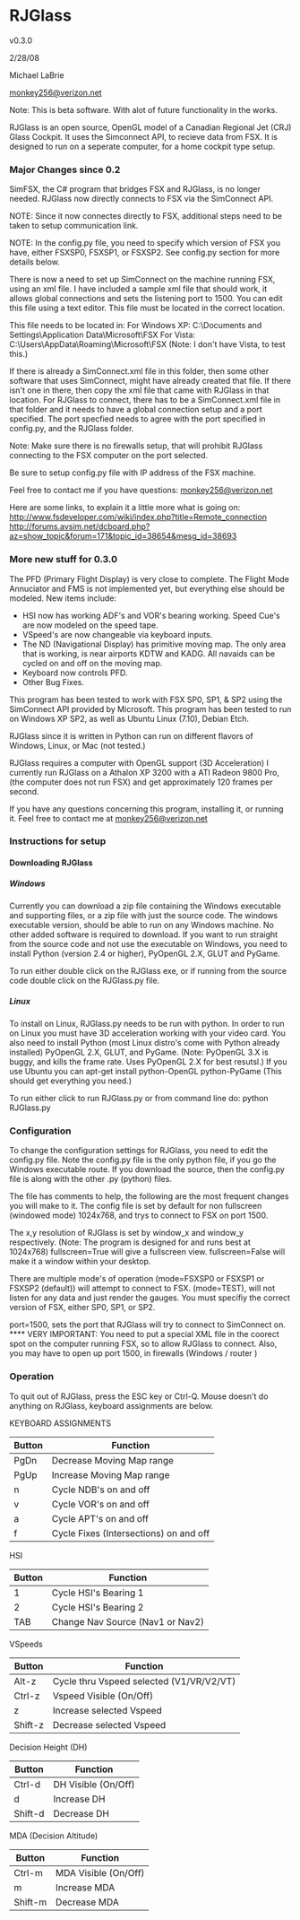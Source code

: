 # RJGlass

v0.3.0

2/28/08

Michael LaBrie

monkey256@verizon.net

Note: This is beta software. With alot of future functionality in the works.

RJGlass is an open source, OpenGL model of a Canadian Regional Jet (CRJ) Glass Cockpit. It uses the Simconnect API, to recieve data from FSX. It is designed to run on a seperate computer, for a home cockpit type setup.

### Major Changes since 0.2

SimFSX, the C# program that bridges FSX and RJGlass, is no longer needed. 
RJGlass now directly connects to FSX via the SimConnect API.

NOTE: Since it now connectes directly to FSX, additional steps need to be taken to setup communication link.

NOTE: In the config.py file, you need to specify which version of FSX you have, either FSXSP0, FSXSP1, or FSXSP2. See config.py section for more details below. 

There is now a need to set up SimConnect on the machine running FSX, using an xml file.
I have included a sample xml file that should work, it allows global connections and sets the listening port to 1500. You can edit this file using a text editor. This file must be located in the correct location.

This file needs to be located in:
For Windows XP: C:\Documents and Settings\Application Data\Microsoft\FSX
For Vista: C:\Users\AppData\Roaming\Microsoft\FSX  (Note: I don't have Vista, to test this.)

If there is already a SimConnect.xml file in this folder, then some other software that uses SimConnect, might have already created that file. If there isn't one in there, then copy the xml file that came with RJGlass in that location.
For RJGlass to connect, there has to be a SimConnect.xml file in that folder and it needs to have a global connection setup and a port specified. The port specfied needs to agree with the port specified in config.py, and the RJGlass folder.

Note: Make sure there is no firewalls setup, that will prohibit RJGlass connecting to the FSX computer on the port selected.

Be sure to setup config.py file with IP address of the FSX machine.

Feel free to contact me if you have questions: monkey256@verizon.net

Here are some links, to explain it a little more what is going on:
http://www.fsdeveloper.com/wiki/index.php?title=Remote_connection
http://forums.avsim.net/dcboard.php?az=show_topic&forum=171&topic_id=38654&mesg_id=38693



### More new stuff for 0.3.0

The PFD (Primary Flight Display) is very close to complete. The Flight Mode Annuciator and FMS is not implemented yet, but everything else should be modeled.
New items include:

- HSI now has working ADF's and VOR's bearing working. Speed Cue's are now modeled on the speed tape.
- VSpeed's are now changeable via keyboard inputs. 
- The ND (Navigational Display) has primitive moving map. The only area that is working, is near airports KDTW and KADG. All navaids can be cycled on and off on the moving map.
- Keyboard now controls PFD.
- Other Bug Fixes.

This program has been tested to work with FSX SP0, SP1, & SP2 using the SimConnect API provided by Microsoft.
This program has been tested to run on Windows XP SP2, as well as Ubuntu Linux (7.10), Debian Etch.

RJGlass since it is written in Python can run on different flavors of Windows, Linux, or Mac (not tested.)

RJGlass requires a computer with OpenGL support (3D Acceleration)
I currently run RJGlass on a Athalon XP 3200 with a ATI Radeon 9800 Pro, (the computer does not run FSX) and get approximately 120 frames per second. 

If you have any questions concerning this program, installing it, or running it. Feel free to contact me at monkey256@verizon.net

### Instructions for setup

#### Downloading RJGlass


##### Windows

Currently you can download a zip file containing the Windows executable and supporting files, or a zip file with just the source code.
The windows executable version, should be able to run on any Windows machine. No other added software is required to download.
If you want to run straight from the source code and not use the executable on Windows, you need to install Python (version 2.4 or higher), PyOpenGL 2.X, GLUT and PyGame.

To run either double click on the RJGlass exe, or if running from the source code double click on the RJGlass.py file.

##### Linux

To install on Linux, RJGlass.py needs to be run with python. In order to run on Linux you must have 3D acceleration working with your video card. 
You also need to install Python (most Linux distro's come with Python already installed) PyOpenGL 2.X, GLUT, and PyGame.
(Note: PyOpenGL 3.X is buggy, and kills the frame rate. Uses PyOpenGL 2.X for best resutsl.)
If you use Ubuntu you can apt-get install python-OpenGL python-PyGame (This should get everything you need.)

To run either click to run RJGlass.py or from command line do: python RJGlass.py

### Configuration

To change the configuration settings for RJGlass, you need to edit the config.py file.
Note the config.py file is the only python file, if you go the Windows executable route.
If you download the source, then the config.py file is along with the other .py (python) files.

The file has comments to help, the following are the most frequent changes you will make to it.
The config file is set by default for non fullscreen (windowed mode) 1024x768, and trys to connect to FSX on port 1500.

The x,y resolution of RJGlass is set by window_x and window_y respectively. (Note: The program is designed for and runs best at 1024x768)
fullscreen=True will give a fullscreen view. fullscreen=False will make it a window within your desktop.

There are multiple mode's of operation (mode=FSXSP0 or FSXSP1 or FSXSP2 (default)) will attempt to connect to FSX. (mode=TEST), will not listen for any data and just render the gauges. You must specifiy the correct version of FSX, either SP0, SP1, or SP2.

port=1500, sets the port that RJGlass will try to connect to SimConnect on. 
**** VERY IMPORTANT: You need to put a special XML file in the coorect spot on the computer running FSX, so to allow RJGlass to connect. Also, you may have to open up port 1500, in firewalls (Windows / router ) 


### Operation

To quit out of RJGlass, press the ESC key or Ctrl-Q.
Mouse doesn't do anything on RJGlass, keyboard assignments are below.

KEYBOARD ASSIGNMENTS

| Button | Function | 
| ------ | -------- |
| PgDn	| Decrease Moving Map range |
| PgUp | Increase Moving Map range |
| n | Cycle NDB's on and off |
| v | Cycle VOR's on and off |
| a | Cycle APT's on and off |
| f | Cycle Fixes (Intersections) on and off |

HSI

| Button | Function | 
| --- | -------------------------------- |
| 1   | Cycle HSI's Bearing 1            |
| 2   | Cycle HSI's Bearing 2            |
| TAB | Change Nav Source (Nav1 or Nav2) |

VSpeeds

| Button | Function | 
| ------- | ---------------------------------------- |
| Alt-z   | Cycle thru Vspeed selected (V1/VR/V2/VT) |
| Ctrl-z  | Vspeed Visible (On/Off)                  |
| z       | Increase selected Vspeed                 |
| Shift-z | Decrease selected Vspeed                 |

Decision Height (DH)

| Button | Function | 
| ------- | ------------------- |
| Ctrl-d  | DH Visible (On/Off) |
| d       | Increase DH         |
| Shift-d | Decrease DH         |

MDA (Decision Altitude)

| Button | Function | 
| ------- | -------------------- |	
| Ctrl-m  | MDA Visible (On/Off) |
| m       | Increase MDA         |
| Shift-m | Decrease MDA         |
